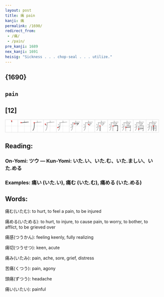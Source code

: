 ```yaml
---
layout: post
title: 痛 pain
kanji: 痛
permalink: /1690/
redirect_from:
 - /痛/
 - /pain/
pre_kanji: 1689
nex_kanji: 1691
heisig: "Sickness . . . chop-seal . . . utilize."
---
```


## {1690}

## `pain`

## [12]

<div class="stroke"><img src="../images/E7979B.png" /></div>

## Reading:

### On-Yomi: ツウ &mdash; Kun-Yomi: いた.い、いた.む、いた.ましい、いた.める

### Examples: 痛い (いた.い), 痛む (いた.む), 痛める (いた.める)

## Words:

痛む(いたむ): to hurt, to feel a pain, to be injured

痛める(いためる): to hurt, to injure, to cause pain, to worry, to bother, to afflict, to be grieved over

痛感(つうかん): feeling keenly, fully realizing

痛切(つうせつ): keen, acute

痛み(いたみ): pain, ache, sore, grief, distress

苦痛(くつう): pain, agony

頭痛(ずつう): headache

痛い(いたい): painful
